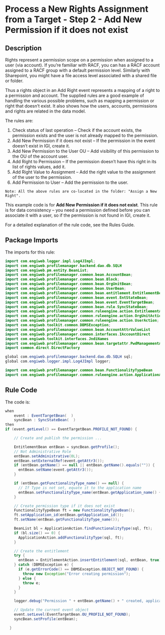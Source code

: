 # Process a New Rights Assignment from a Target - Step 2 - Add New Permission if it does not exist

## Description
Rights represent a permission scope on a permission when assigned to a user (via account). If you’re familiar with RACF, you can has a RACF account assigned to a RACF group with a default permission level. Similarly with Sharepoint, you might have a file access level associated with a shared file or folder.

Thus a rights object in an Add Right event represents a mapping of a right to a permission and account. The supplied rules are a good example of handling the various possible problems, such as mapping a permission or right that doesn’t exist. It also shows how the users, accounts, permissions and rights are related in the data model.

The rules are:
1. Check status of last operation – Check if the account exists, the permission exists and the user is not already
mapped to the permission.
2. Add New Permission if it does not exist – If the permission in the event doesn’t exist in IGI, create it.
3. Add New Permission to the User OU – Add visibility of this permission to the OU of the account user.
4. Add Right to Permission – If the permission doesn’t have this right in its list of rights values, add it.
5. Add Right Value to Assignment – Add the right value to the assignment of the user to the permission.
6. Add Permission to User – Add the permission to the user.

```
Note: All the above rules are co-located in the folder: "Assign a New Right".
```

This example code is for **Add New Permission if it does not exist**. This rule is for data consistency – you need a permission defined before you can associate it with a user, so if the permission is not found in IGI, create it.

For a detailed explanation of the rule code, see the Rules Guide.

## Package Imports
The imports for this rule:
```java
import com.engiweb.logger.impl.Log4JImpl;
import com.engiweb.profilemanager.backend.dao.db.SQLH
import com.engiweb.pm.entity.BeanList;
import com.engiweb.profilemanager.common.bean.AccountBean;
import com.engiweb.profilemanager.common.bean.Block;
import com.engiweb.profilemanager.common.bean.OrgUnitBean;
import com.engiweb.profilemanager.common.bean.UserBean;
import com.engiweb.profilemanager.common.bean.entitlement.EntitlementBean;
import com.engiweb.profilemanager.common.bean.event.EntStateBean;
import com.engiweb.profilemanager.common.bean.event.EventTargetBean;
import com.engiweb.profilemanager.common.bean.rule.SyncStateBean;
import com.engiweb.profilemanager.common.ruleengine.action.EntitlementAction;
import com.engiweb.profilemanager.common.ruleengine.action.OrgUnitAction;
import com.engiweb.profilemanager.common.ruleengine.action.UserAction;
import com.engiweb.toolkit.common.DBMSException;
import com.engiweb.profilemanager.common.bean.AccountAttrValueList
import com.engiweb.profilemanager.common.interfaces.IAccountDirect
import com.engiweb.toolkit.interfaces.JndiNames
import com.engiweb.profilemanager.common.bean.targetattr.PwdManagementAttrValBean
import common.direct.DirectFactory

global com.engiweb.profilemanager.backend.dao.db.SQLH sql;
global com.engiweb.logger.impl.Log4JImpl logger;
```

```java
import com.engiweb.profilemanager.common.bean.FunctionalityTypeBean
import com.engiweb.profilemanager.common.ruleengine.action.ApplicationAction
```

## Rule Code
The code is:
```java
when
    event : EventTargetBean(  )
    syncBean : SyncStateBean(  )
then
if (event.getLevel() == EventTargetBean.PROFILE_NOT_FOUND) {

    // Create and publish the permission ...

    EntitlementBean entBean = syncBean.getProfile();
    // Not Administrative Role
    entBean.setAdministrative(0L);
    entBean.setExternalRef(event.getAttr3());
    if (entBean.getName() == null || entBean.getName().equals("")) {
      entBean.setName(event.getAttr3());
    }

    if (entBean.getFunctionalityType_name() == null) {
      // If Type is not set, equate it to the application name
      entBean.setFunctionalityType_name(entBean.getApplication_name() + "Type");
    }

    // Create permission type if it does not exist
    FunctionalityTypeBean ft = new FunctionalityTypeBean();
    ft.setApplication_id(entBean.getApplication_id());
    ft.setName(entBean.getFunctionalityType_name());

    BeanList bl = ApplicationAction.findFunctionalityType(sql, ft);
    if (bl.size() == 0) {
      ApplicationAction.addFunctionalityType(sql, ft);
    }

    // Create the entitlement
    try {
      entBean = EntitlementAction.insertEntitlement(sql, entBean, true);
    } catch (DBMSException e) {
      if (e.getErrorCode() == DBMSException.OBJECT_NOT_FOUND) {
        throw new Exception("Error creating permission");
      } else {
        throw e;
      }
    }

    logger.debug("Permission " + entBean.getName() + " created, application " + entBean.getApplication_name());

    // Update the current event object
    event.setLevel(EventTargetBean.OU_PROFILE_NOT_FOUND);
    syncBean.setProfile(entBean);

  }
```
